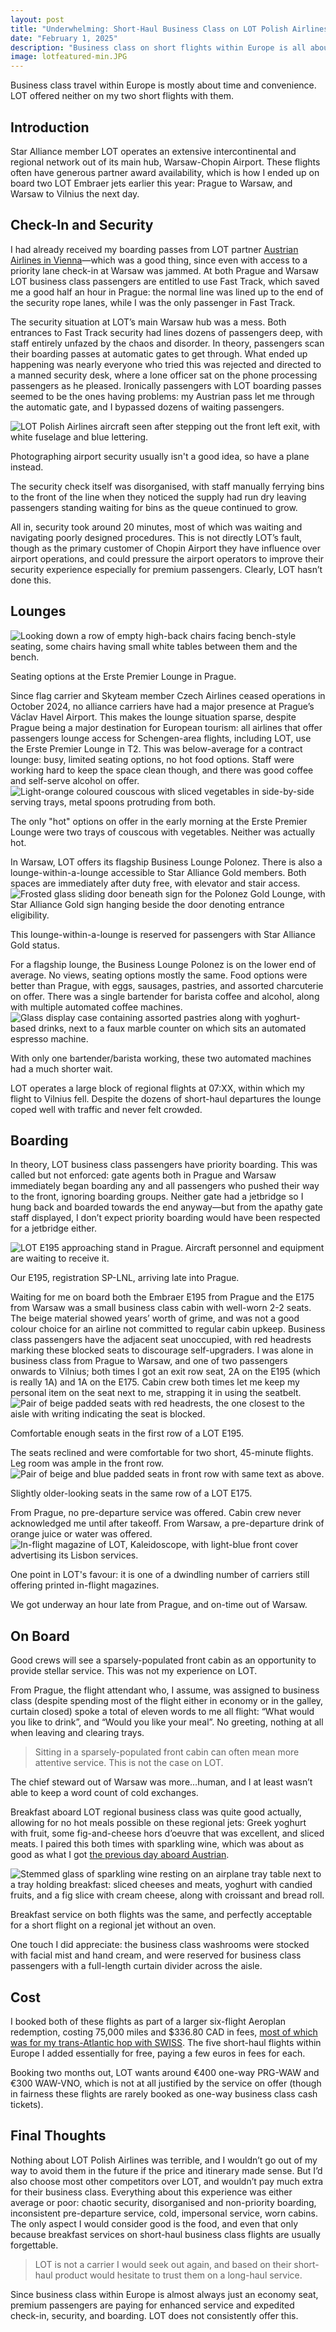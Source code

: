 ```yaml
--- 
layout: post
title: "Underwhelming: Short-Haul Business Class on LOT Polish Airlines"
date: "February 1, 2025"
description: "Business class on short flights within Europe is all about less time wasted on the ground and better service in the air. LOT misses the mark on both fronts."
image: lotfeatured-min.JPG
---
```


<p class="intro"><span class="dropcap">B</span>usiness class travel within Europe is mostly about time and convenience.  LOT offered neither on my two short flights with them.</p>

## Introduction

Star Alliance member LOT operates an extensive intercontinental and regional network out of its main hub, Warsaw-Chopin Airport.  These flights often have generous partner award availability, which is how I ended up on board two LOT Embraer jets earlier this year: Prague to Warsaw, and Warsaw to Vilnius the next day.

## Check-In and Security

I had already received my boarding passes from LOT partner <a href="https://ratherbeexploring.github.io/blog/short-haul-business-class-with-austrian-airlines/" target="_blank" rel="noopener noreferrer">Austrian Airlines in Vienna</a>—which was a good thing, since even with access to a priority lane check-in at Warsaw was jammed.  At both Prague and Warsaw LOT business class passengers are entitled to use Fast Track, which saved me a good half an hour in Prague: the normal line was lined up to the end of the security rope lanes, while I was the only passenger in Fast Track.

The security situation at LOT’s main Warsaw hub was a mess.  Both entrances to Fast Track security had lines dozens of passengers deep, with staff entirely unfazed by the chaos and disorder.  In theory, passengers scan their boarding passes at automatic gates to get through.  What ended up happening was nearly everyone who tried this was rejected and directed to a manned security desk, where a lone officer sat on the phone processing passengers as he pleased.  Ironically passengers with LOT boarding passes seemed to be the ones having problems: my Austrian pass let me through the automatic gate, and I bypassed dozens of waiting passengers.
<div class="centered-block">
  <img src="/assets/img/lot1-min.JPG" alt="LOT Polish Airlines aircraft seen after stepping out the front left exit, with white fuselage and blue lettering.">
  <p>Photographing airport security usually isn't a good idea, so have a plane instead.</p>
</div>
The security check itself was disorganised, with staff manually ferrying bins to the front of the line when they noticed the supply had run dry leaving passengers standing waiting for bins as the queue continued to grow.

All in, security took around 20 minutes, most of which was waiting and navigating poorly designed procedures.  This is not directly LOT’s fault, though as the primary customer of Chopin Airport they have influence over airport operations, and could pressure the airport operators to improve their security experience especially for premium passengers.  Clearly, LOT hasn’t done this.

## Lounges
<div class="centered-block">
  <img src="/assets/img/lot3-min.JPG" alt="Looking down a row of empty high-back chairs facing bench-style seating, some chairs having small white tables between them and the bench.">
  <p>Seating options at the Erste Premier Lounge in Prague.</p>
</div>
Since flag carrier and Skyteam member Czech Airlines ceased operations in October 2024, no alliance carriers have had a major presence at Prague’s Václav Havel Airport.  This makes the lounge situation sparse, despite Prague being a major destination for European tourism: all airlines that offer passengers lounge access for Schengen-area flights, including LOT, use the Erste Premier Lounge in T2.  This was below-average for a contract lounge: busy, limited seating options, no hot food options.  Staff were working hard to keep the space clean though, and there was good coffee and self-serve alcohol on offer.  
<div class="centered-block">
  <img src="/assets/img/lot2-min.JPG" alt="Light-orange coloured couscous with sliced vegetables in side-by-side serving trays, metal spoons protruding from both.">
  <p>The only "hot" options on offer in the early morning at the Erste Premier Lounge were two trays of couscous with vegetables.  Neither was actually hot.</p>
</div>
In Warsaw, LOT offers its flagship Business Lounge Polonez.  There is also a lounge-within-a-lounge accessible to Star Alliance Gold members.  Both spaces are immediately after duty free, with elevator and stair access.
<div class="centered-block">
  <img src="/assets/img/lot4-min.JPG" alt="Frosted glass sliding door beneath sign for the Polonez Gold Lounge, with Star Alliance Gold sign hanging beside the door denoting entrance eligibility.">
  <p>This lounge-within-a-lounge is reserved for passengers with Star Alliance Gold status.</p>
</div>
For a flagship lounge, the Business Lounge Polonez is on the lower end of average.  No views, seating options mostly the same.  Food options were better than Prague, with eggs, sausages, pastries, and assorted charcuterie on offer.  There was a single bartender for barista coffee and alcohol, along with multiple automated coffee machines.
<div class="centered-block">
  <img src="/assets/img/lot5-min.JPG" alt="Glass display case containing assorted pastries along with yoghurt-based drinks, next to a faux marble counter on which sits an automated espresso machine.">
  <p>With only one bartender/barista working, these two automated machines had a much shorter wait.</p>
</div>
LOT operates a large block of regional flights at 07:XX, within which my flight to Vilnius fell.  Despite the dozens of short-haul departures the lounge coped well with traffic and never felt crowded.

## Boarding

In theory, LOT business class passengers have priority boarding.  This was called but not enforced: gate agents both in Prague and Warsaw immediately began boarding any and all passengers who pushed their way to the front, ignoring boarding groups.  Neither gate had a jetbridge so I hung back and boarded towards the end anyway—but from the apathy gate staff displayed, I don’t expect priority boarding would have been respected for a jetbridge either.
<div class="centered-block">
  <img src="/assets/img/lot6-min.JPG" alt="LOT E195 approaching stand in Prague.  Aircraft personnel and equipment are waiting to receive it.">
  <p>Our E195, registration SP-LNL, arriving late into Prague.</p>
</div>
Waiting for me on board both the Embraer E195 from Prague and the E175 from Warsaw was a small business class cabin with well-worn 2-2 seats.  The beige material showed years’ worth of grime, and was not a good colour choice for an airline not committed to regular cabin upkeep.  Business class passengers have the adjacent seat unoccupied, with red headrests marking these blocked seats to discourage self-upgraders.  I was alone in business class from Prague to Warsaw, and one of two passengers onwards to Vilnius; both times I got an exit row seat, 2A on the E195 (which is really 1A) and 1A on the E175.  Cabin crew both times let me keep my personal item on the seat next to me, strapping it in using the seatbelt.
<div class="centered-block">
  <img src="/assets/img/lot7-min.JPG" alt="Pair of beige padded seats with red headrests, the one closest to the aisle with writing indicating the seat is blocked.">
  <p>Comfortable enough seats in the first row of a LOT E195.</p>
</div>
The seats reclined and were comfortable for two short, 45-minute flights.  Leg room was ample in the front row.
<div class="centered-block">
  <img src="/assets/img/lot8-min.JPG" alt="Pair of beige and blue padded seats in front row with same text as above.">
  <p>Slightly older-looking seats in the same row of a LOT E175.</p>
</div>
From Prague, no pre-departure service was offered.  Cabin crew never acknowledged me until after takeoff.  From Warsaw, a pre-departure drink of orange juice or water was offered.
<div class="centered-block">
  <img src="/assets/img/lot9-min.JPG" alt="In-flight magazine of LOT, Kaleidoscope, with light-blue front cover advertising its Lisbon services.">
  <p>One point in LOT's favour: it is one of a dwindling number of carriers still offering printed in-flight magazines.</p>
</div>
We got underway an hour late from Prague, and on-time out of Warsaw.

## On Board

Good crews will see a sparsely-populated front cabin as an opportunity to provide stellar service.  This was not my experience on LOT.

From Prague, the flight attendant who, I assume, was assigned to business class (despite spending most of the flight either in economy or in the galley, curtain closed) spoke a total of eleven words to me all flight: “What would you like to drink”, and “Would you like your meal”.  No greeting, nothing at all when leaving and clearing trays.
<blockquote>Sitting in a sparsely-populated front cabin can often mean more attentive service.  This is not the case on LOT.</blockquote>
The chief steward out of Warsaw was more…human, and I at least wasn’t able to keep a word count of cold exchanges.

Breakfast aboard LOT regional business class was quite good actually, allowing for no hot meals possible on these regional jets: Greek yoghurt with fruit, some fig-and-cheese hors d’oeuvre that was excellent, and sliced meats.  I paired this both times with sparkling wine, which was about as good as what I got <a href="https://ratherbeexploring.github.io/blog/short-haul-business-class-with-austrian-airlines/" target="_blank" rel="noopener noreferrer">the previous day aboard Austrian</a>.
<div class="centered-block">
  <img src="/assets/img/lot10-min.JPG" alt="Stemmed glass of sparkling wine resting on an airplane tray table next to a tray holding breakfast: sliced cheeses and meats, yoghurt with candied fruits, and a fig slice with cream cheese, along with croissant and bread roll.">
  <p>Breakfast service on both flights was the same, and perfectly acceptable for a short flight on a regional jet without an oven.</p>
</div>
One touch I did appreciate: the business class washrooms were stocked with facial mist and hand cream, and were reserved for business class passengers with a full-length curtain divider across the aisle.

## Cost

I booked both of these flights as part of a larger six-flight Aeroplan redemption, costing 75,000 miles and $336.80 CAD in fees, <a href="https://ratherbeexploring.github.io/blog/business-class-on-the-swiss-a330-montreal-to-zurich/" target="_blank" rel="noopener noreferrer">most of which was for my trans-Atlantic hop with SWISS</a>.  The five short-haul flights within Europe I added essentially for free, paying a few euros in fees for each.

Booking two months out, LOT wants around €400 one-way PRG-WAW and €300 WAW-VNO, which is not at all justified by the service on offer (though in fairness these flights are rarely booked as one-way business class cash tickets).

## Final Thoughts

Nothing about LOT Polish Airlines was terrible, and I wouldn’t go out of my way to avoid them in the future if the price and itinerary made sense.  But I’d also choose most other competitors over LOT, and wouldn’t pay much extra for their business class.  Everything about this experience was either average or poor: chaotic security, disorganised and non-priority boarding, inconsistent pre-departure service, cold, impersonal service, worn cabins.  The only aspect I would consider good is the food, and even that only because breakfast services on short-haul business class flights are usually forgettable.
<blockquote>LOT is not a carrier I would seek out again, and based on their short-haul product would hesitate to trust them on a long-haul service.</blockquote>
Since business class within Europe is almost always just an economy seat, premium passengers are paying for enhanced service and expedited check-in, security, and boarding.  LOT does not consistently offer this.
